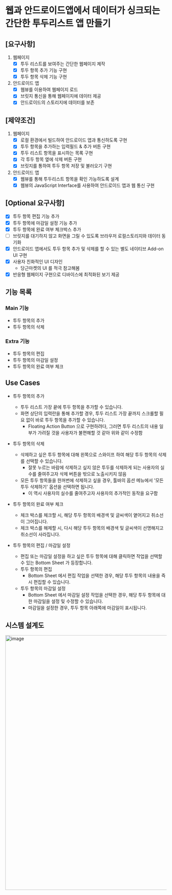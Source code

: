 # 웹과 안드로이드앱에서 데이터가 싱크되는 간단한 투두리스트 앱 만들기

## [요구사항]

1. 웹페이지
   - [x] 투두 리스트를 보여주는 간단한 웹페이지 제작
   - [x] 투두 항목 추가 기능 구현
   - [x] 투두 항목 삭제 기능 구현
2. 안드로이드 앱
   - [x] 웹뷰를 이용하여 웹페이지 로드
   - [x] 브릿지 통신을 통해 웹페이지에 데이터 제공
   - [x] 안드로이드의 스토리지에 데이터를 보존

## [제약조건]

1. 웹페이지
   - [x] 로컬 환경에서 빌드하여 안드로이드 앱과 통신하도록 구현
   - [x] 투두 항목을 추가하는 입력필드 & 추가 버튼 구현
   - [x] 투두 리스트 항목을 표시하는 목록 구현
   - [x] 각 투두 항목 옆에 삭제 버튼 구현
   - [x] 브릿지를 통하여 투두 항목 저장 및 불러오기 구현
2. 안드로이드 앱
   - [x] 웹뷰를 통해 투두리스트 항목을 확인 가능하도록 설계
   - [x] 웹뷰의 JavaScript Interface를 사용하여 안드로이드 앱과 웹 통신 구현

## [Optional 요구사항]

- [x] 투두 항목 편집 기능 추가
- [x] 투두 항목에 마감일 설정 기능 추가
- [x] 투두 항목에 완료 여부 체크박스 추가
- [ ] 브릿지를 대기하지 않고 화면을 그릴 수 있도록 브라우저 로컬스토리지와 데이터 동기화
- [x] 안드로이드 앱에서도 투두 항목 추가 및 삭제를 할 수 있는 별도 네이티브 Add-on UI 구현
- [x] 사용자 친화적인 UI 디자인
  - 당근마켓의 UI 를 적극 참고해봄
- [x] 반응형 웹페이지 구현으로 디바이스에 최적화된 보기 제공

## 기능 목록

### Main 기능

- 투두 항목의 추가
- 투두 항목의 삭제

### Extra 기능

- 투두 항목의 편집
- 투두 항목의 마감일 설정
- 투두 항목의 완료 여부 체크

## Use Cases

- 투두 항목의 추가
  - 투두 리스트 가장 끝에 투두 항목을 추가할 수 있습니다.
  - 화면 상단의 입력란을 통해 추가할 경우, 투두 리스트 가장 끝까지 스크롤할 필요 없이 바로 투두 항목을 추가할 수 있습니다.
    - Floating Action Button 으로 구현하려다, 그러면 투두 리스트의 내용 일부가 가려질 것을 사용자가 불편해할 것 같아 위와 같이 수정함

- 투두 항목의 삭제
  - 삭제하고 싶은 투두 항목에 대해 왼쪽으로 스와이프 하여 해당 투두 항목의 삭제를 선택할 수 있습니다.
    - 잘못 누르는 바람에 삭제하고 싶지 않은 투두를 삭제하게 되는 사용자의 실수를 줄여주고자 삭제 버튼을 밖으로 노출시키지 않음
  - 모든 투두 항목들을 한꺼번에 삭제하고 싶을 경우, 툴바의 옵션 메뉴에서 '모든 투두 삭제하기' 옵션을 선택하면 됩니다.
    - 이 역시 사용자의 실수를 줄여주고자 사용자의 추가적인 동작을 요구함 

- 투두 항목의 완료 여부 체크
  - 체크 박스를 체크할 시, 해당 투두 항목의 배경색 및 글씨색이 옅어지고 취소선이 그어집니다.
  - 체크 박스를 해제할 시, 다시 해당 투두 항목의 배경색 및 글씨색이 선명해지고 취소선이 사라집니다.

- 투두 항목의 편집 / 마감일 설정
  - 편집 또는 마감일 설정을 하고 싶은 투두 항목에 대해 클릭하면 작업을 선택할 수 있는 Bottom Sheet 가 등장합니다.
  - 투두 항목의 편집
    - Bottom Sheet 에서 편집 작업을 선택한 경우, 해당 투두 항목의 내용을 즉시 편집할 수 있습니다.
  - 투두 항목의 마감일 설정
    - Bottom Sheet 에서 마감일 설정 작업을 선택한 경우, 해당 투두 항목에 대한 마감일을 설정 및 수정할 수 있습니다.
    - 마감일을 설정한 경우, 투두 항목 아래쪽에 마감일이 표시됩니다.

## 시스템 설계도

<img width="792" alt="image" src="https://github.com/user-attachments/assets/d3c1fa61-7394-468d-9637-0749b17a3366">